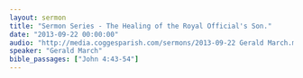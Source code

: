 ```yaml
---
layout: sermon
title: "Sermon Series - The Healing of the Royal Official's Son."
date: "2013-09-22 00:00:00"
audio: "http://media.coggesparish.com/sermons/2013-09-22 Gerald March.mp3"
speaker: "Gerald March"
bible_passages: ["John 4:43-54"]
---
```

